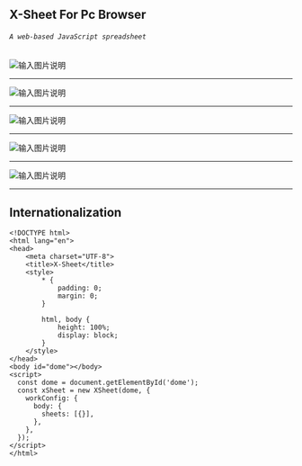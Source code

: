 ## **X-Sheet For Pc Browser**

###### `A web-based JavaScript spreadsheet`

![输入图片说明](https://images.gitee.com/uploads/images/2020/0710/212501_7fdc3522_1908036.png "screencapture-file-Users-jerry-Desktop-JavaScript-x-sheet-dist-calendar-2019-html-2020-07-10-21_20_41.png")

------------

![输入图片说明](https://images.gitee.com/uploads/images/2020/0710/212512_f08f4d45_1908036.png "screencapture-file-Users-jerry-Desktop-JavaScript-x-sheet-dist-calendar-2020-html-2020-07-10-21_21_33.png")

------------

![输入图片说明](https://images.gitee.com/uploads/images/2020/0710/212523_e06dde68_1908036.png "screencapture-file-Users-jerry-Desktop-JavaScript-x-sheet-dist-projecttimetable-html-2020-07-10-21_22_08.png")

------------

![输入图片说明](https://images.gitee.com/uploads/images/2020/0710/212535_6bb89054_1908036.png "screencapture-file-Users-jerry-Desktop-JavaScript-x-sheet-dist-purchaseorder-html-2020-07-10-21_22_36.png")

------------

![输入图片说明](https://images.gitee.com/uploads/images/2020/0710/212545_4a26a186_1908036.png "screencapture-file-Users-jerry-Desktop-JavaScript-x-sheet-dist-travel-html-2020-07-10-21_23_01.png")

------------

## **Internationalization**
    <!DOCTYPE html>
    <html lang="en">
    <head>
        <meta charset="UTF-8">
        <title>X-Sheet</title>
        <style>
            * {
                padding: 0;
                margin: 0;
            }
    
            html, body {
                height: 100%;
                display: block;
            }
        </style>
    </head>
    <body id="dome"></body>
    <script>
      const dome = document.getElementById('dome');
      const xSheet = new XSheet(dome, {
        workConfig: {
          body: {
            sheets: [{}],
          },
        },
      });
    </script>
    </html>
    